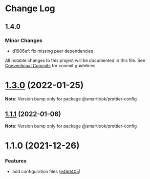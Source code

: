# Change Log

## 1.4.0

### Minor Changes

- d1906ef: fix missing peer dependencies

All notable changes to this project will be documented in this file.
See [Conventional Commits](https://conventionalcommits.org) for commit guidelines.

# [1.3.0](https://github.com/smartlook/code-quality/compare/@smartlook/prettier-config@1.1.1...@smartlook/prettier-config@1.3.0) (2022-01-25)

**Note:** Version bump only for package @smartlook/prettier-config

## [1.1.1](https://github.com/smartlook/code-quality/compare/@smartlook/prettier-config@1.1.0...@smartlook/prettier-config@1.1.1) (2022-01-06)

**Note:** Version bump only for package @smartlook/prettier-config

# 1.1.0 (2021-12-26)

### Features

- add configuration files ([e46d405](https://github.com/smartlook/code-quality/commit/e46d4050b52796b84c7f00bf92cb75025ab7d24d))
